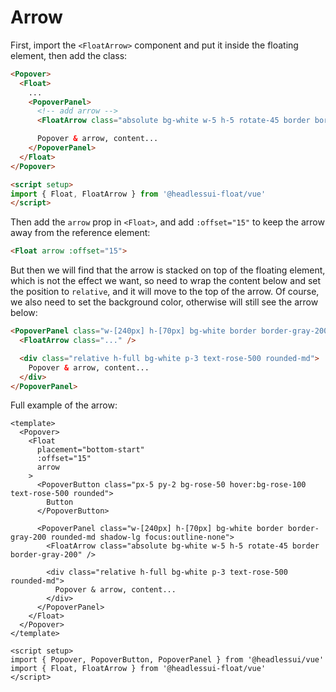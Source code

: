 # Arrow

First, import the `<FloatArrow>` component and put it inside the floating element, then add the class:

```html {5-6,14}
<Popover>
  <Float>
    ...
    <PopoverPanel>
      <!-- add arrow -->
      <FloatArrow class="absolute bg-white w-5 h-5 rotate-45 border border-gray-200" />

      Popover & arrow, content...
    </PopoverPanel>
  </Float>
</Popover>

<script setup>
import { Float, FloatArrow } from '@headlessui-float/vue'
</script>
```

Then add the `arrow` prop in `<Float>`, and add `:offset="15"` to keep the arrow away from the reference element:

```html
<Float arrow :offset="15">
```

But then we will find that the arrow is stacked on top of the floating element, which is not the effect we want, so need to wrap the content below and set the position to `relative`, and it will move to the top of the arrow. Of course, we also need to set the background color, otherwise will still see the arrow below:

```html {1,4}
<PopoverPanel class="w-[240px] h-[70px] bg-white border border-gray-200 rounded-md shadow-lg focus:outline-none">
  <FloatArrow class="..." />

  <div class="relative h-full bg-white p-3 text-rose-500 rounded-md">
    Popover & arrow, content...
  </div>
</PopoverPanel>
```

Full example of the arrow:

```vue
<template>
  <Popover>
    <Float
      placement="bottom-start"
      :offset="15"
      arrow
    >
      <PopoverButton class="px-5 py-2 bg-rose-50 hover:bg-rose-100 text-rose-500 rounded">
        Button
      </PopoverButton>

      <PopoverPanel class="w-[240px] h-[70px] bg-white border border-gray-200 rounded-md shadow-lg focus:outline-none">
        <FloatArrow class="absolute bg-white w-5 h-5 rotate-45 border border-gray-200" />

        <div class="relative h-full bg-white p-3 text-rose-500 rounded-md">
          Popover & arrow, content...
        </div>
      </PopoverPanel>
    </Float>
  </Popover>
</template>

<script setup>
import { Popover, PopoverButton, PopoverPanel } from '@headlessui/vue'
import { Float, FloatArrow } from '@headlessui-float/vue'
</script>
```
